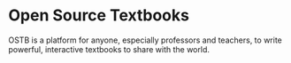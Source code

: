 Open Source Textbooks
=========

OSTB is a platform for anyone, especially professors and teachers, to write powerful, interactive textbooks to share with the world. 